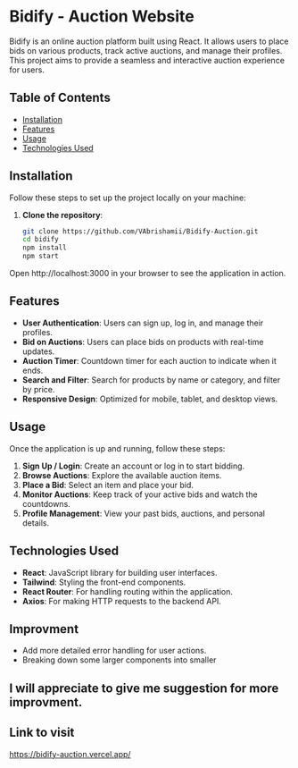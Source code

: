 # Bidify - Auction Website

Bidify is an online auction platform built using React. It allows users to place bids on various products, track active auctions, and manage their profiles. This project aims to provide a seamless and interactive auction experience for users.

## Table of Contents

- [Installation](#installation)
- [Features](#features)
- [Usage](#usage)
- [Technologies Used](#technologies-used)

## Installation

Follow these steps to set up the project locally on your machine:

1. **Clone the repository**:
   ```bash
   git clone https://github.com/VAbrishamii/Bidify-Auction.git
   cd bidify
   npm install
   npm start
   ```

Open http://localhost:3000 in your browser to see the application in action.

## Features

- **User Authentication**: Users can sign up, log in, and manage their profiles.
- **Bid on Auctions**: Users can place bids on products with real-time updates.
- **Auction Timer**: Countdown timer for each auction to indicate when it ends.
- **Search and Filter**: Search for products by name or category, and filter by price.
- **Responsive Design**: Optimized for mobile, tablet, and desktop views.

## Usage

Once the application is up and running, follow these steps:

1. **Sign Up / Login**: Create an account or log in to start bidding.
2. **Browse Auctions**: Explore the available auction items.
3. **Place a Bid**: Select an item and place your bid.
4. **Monitor Auctions**: Keep track of your active bids and watch the countdowns.
5. **Profile Management**: View your past bids, auctions, and personal details.

## Technologies Used

- **React**: JavaScript library for building user interfaces.
- **Tailwind**: Styling the front-end components.
- **React Router**: For handling routing within the application.
- **Axios**: For making HTTP requests to the backend API.

## Improvment

- Add more detailed error handling for user actions.
- Breaking down some larger components into smaller

## I will appreciate to give me suggestion for more improvment.

## Link to visit

https://bidify-auction.vercel.app/
